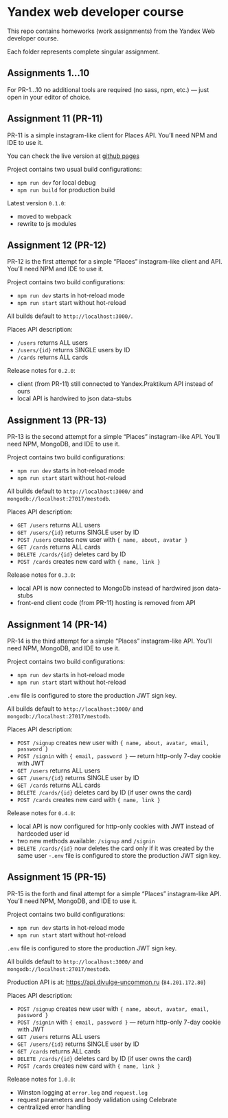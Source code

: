 # Yandex web developer course
This repo contains homeworks (work assignments) from the Yandex Web developer course.

Each folder represents complete singular assignment.


## Assignments 1…10
For PR-1…10 no additional tools are required (no sass, npm, etc.) — just open in your editor of choice.

## Assignment 11 (PR-11)
PR-11 is a simple instagram-like client for Places API. You’ll need NPM and IDE to use it.

You can check the live version at [github pages](https://piskov.github.io/yandex-web-developer/PR-11/)

Project contains two usual build configurations:
- `npm run dev` for local debug
- `npm run build` for production build

Latest version `0.1.0`:
- moved to webpack
- rewrite to js modules


## Assignment 12 (PR-12)
PR-12 is the first attempt for a simple “Places” instagram-like client and API. You’ll need NPM and IDE to use it.

Project contains two build configurations:
- `npm run dev` starts in hot-reload mode
- `npm run start` start without hot-reload

All builds default to `http://localhost:3000/`.

Places API description:
- `/users` returns ALL users
- `/users/{id}` returns SINGLE users by ID
- `/cards` returns ALL cards

Release notes for `0.2.0`:
- client (from PR-11) still connected to Yandex.Praktikum API instead of ours
- local API is hardwired to json data-stubs


## Assignment 13 (PR-13)
PR-13 is the second attempt for a simple “Places” instagram-like API. You’ll need NPM, MongoDB, and IDE to use it.

Project contains two build configurations:
- `npm run dev` starts in hot-reload mode
- `npm run start` start without hot-reload

All builds default to `http://localhost:3000/` and `mongodb://localhost:27017/mestodb`.

Places API description:
- `GET /users` returns ALL users
- `GET /users/{id}` returns SINGLE user by ID
- `POST /users` creates new user with `{ name, about, avatar }`
- `GET /cards` returns ALL cards
- `DELETE /cards/{id}` deletes card by ID
- `POST /cards` creates new card with `{ name, link }`

Release notes for `0.3.0`:
- local API is now connected to MongoDb instead of hardwired json data-stubs
- front-end client code (from PR-11) hosting is removed from API


## Assignment 14 (PR-14)
PR-14 is the third attempt for a simple “Places” instagram-like API. You’ll need NPM, MongoDB, and IDE to use it.

Project contains two build configurations:
- `npm run dev` starts in hot-reload mode
- `npm run start` start without hot-reload

`.env` file is configured to store the production JWT sign key.

All builds default to `http://localhost:3000/` and `mongodb://localhost:27017/mestodb`.

Places API description:
- `POST /signup` creates new user with `{ name, about, avatar, email, password }`
- `POST /signin` with `{ email, password }` — return http-only 7-day cookie with JWT
- `GET /users` returns ALL users
- `GET /users/{id}` returns SINGLE user by ID
- `GET /cards` returns ALL cards
- `DELETE /cards/{id}` deletes card by ID (if user owns the card)
- `POST /cards` creates new card with `{ name, link }`

Release notes for `0.4.0`:
- local API is now configured for http-only cookies with JWT instead of hardcoded user id
- two new methods available: `/signup` and `/signin`
- `DELETE /cards/{id}` now deletes the card only if it was created by the same user
-`.env` file is configured to store the production JWT sign key.


## Assignment 15 (PR-15)
PR-15 is the forth and final attempt for a simple “Places” instagram-like API. You’ll need NPM, MongoDB, and IDE to use it.

Project contains two build configurations:
- `npm run dev` starts in hot-reload mode
- `npm run start` start without hot-reload

`.env` file is configured to store the production JWT sign key.

All builds default to `http://localhost:3000/` and `mongodb://localhost:27017/mestodb`.

Production API is at: https://api.divulge-uncommon.ru (`84.201.172.80`)

Places API description:
- `POST /signup` creates new user with `{ name, about, avatar, email, password }`
- `POST /signin` with `{ email, password }` — return http-only 7-day cookie with JWT
- `GET /users` returns ALL users
- `GET /users/{id}` returns SINGLE user by ID
- `GET /cards` returns ALL cards
- `DELETE /cards/{id}` deletes card by ID (if user owns the card)
- `POST /cards` creates new card with `{ name, link }`

Release notes for `1.0.0`:
- Winston logging at `error.log` and `request.log`
- request parameters and body validation using Celebrate
- centralized error handling
